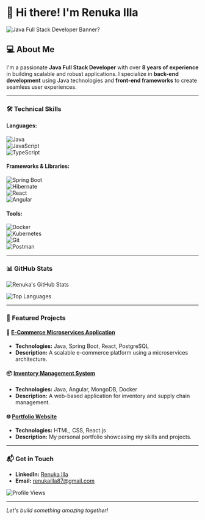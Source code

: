 # 👋 Hi there! I'm Renuka Illa  

![Java Full Stack Developer Banner](https://raw.githubusercontent.com/renukailla/resources/main/profile_image.jpg)?

## 💻 About Me
I'm a passionate **Java Full Stack Developer** with over **8 years of experience** in building scalable and robust applications. I specialize in **back-end development** using Java technologies and **front-end frameworks** to create seamless user experiences.

---

### 🛠️ Technical Skills

#### **Languages:**
![Java](https://img.shields.io/badge/Java-ED8B00?style=for-the-badge&logo=java&logoColor=white)  
![JavaScript](https://img.shields.io/badge/JavaScript-F7DF1E?style=for-the-badge&logo=javascript&logoColor=black)  
![TypeScript](https://img.shields.io/badge/TypeScript-007ACC?style=for-the-badge&logo=typescript&logoColor=white)

#### **Frameworks & Libraries:**
![Spring Boot](https://img.shields.io/badge/Spring_Boot-6DB33F?style=for-the-badge&logo=spring&logoColor=white)  
![Hibernate](https://img.shields.io/badge/Hibernate-59666C?style=for-the-badge&logo=hibernate&logoColor=white)  
![React](https://img.shields.io/badge/React-61DAFB?style=for-the-badge&logo=react&logoColor=black)  
![Angular](https://img.shields.io/badge/Angular-DD0031?style=for-the-badge&logo=angular&logoColor=white)

#### **Tools:**
![Docker](https://img.shields.io/badge/Docker-2496ED?style=for-the-badge&logo=docker&logoColor=white)  
![Kubernetes](https://img.shields.io/badge/Kubernetes-326CE5?style=for-the-badge&logo=kubernetes&logoColor=white)  
![Git](https://img.shields.io/badge/Git-F05032?style=for-the-badge&logo=git&logoColor=white)  
![Postman](https://img.shields.io/badge/Postman-FF6C37?style=for-the-badge&logo=postman&logoColor=white)

---

### 📊 GitHub Stats

![Renuka's GitHub Stats](https://github-readme-stats.vercel.app/api?username=renukailla&show_icons=true&theme=radical)

![Top Languages](https://github-readme-stats.vercel.app/api/top-langs/?username=renukailla&layout=compact&theme=radical)

---

### 🌟 Featured Projects

#### 🚀 [E-Commerce Microservices Application](https://github.com/renukailla/ecommerce-microservices)
- **Technologies:** Java, Spring Boot, React, PostgreSQL
- **Description:** A scalable e-commerce platform using a microservices architecture.

#### 📦 [Inventory Management System](https://github.com/renukailla/inventory-management)
- **Technologies:** Java, Angular, MongoDB, Docker
- **Description:** A web-based application for inventory and supply chain management.

#### 🌐 [Portfolio Website](https://github.com/renukailla/portfolio-website)
- **Technologies:** HTML, CSS, React.js
- **Description:** My personal portfolio showcasing my skills and projects.

---

### 📬 Get in Touch

- **LinkedIn:** [Renuka Illa](https://www.linkedin.com/in/renukailla)  
- **Email:** renukailla87@gmail.com  

![Profile Views](https://komarev.com/ghpvc/?username=renukailla&color=blue)

---

*Let's build something amazing together!*

